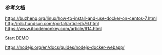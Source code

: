 ### 参考文档 
https://buzheng.org/linux/how-to-install-and-use-docker-on-centos-7.html
http://rdc.hundsun.com/portal/article/576.html
https://www.itcodemonkey.com/article/914.html


Start DEMO

https://nodejs.org/en/docs/guides/nodejs-docker-webapp/
